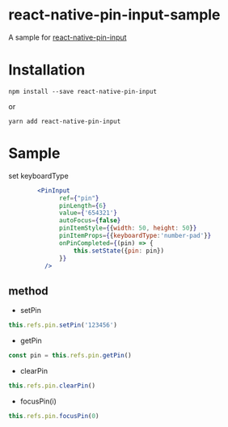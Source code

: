 # react-native-pin-input-sample

A sample for [react-native-pin-input](https://github.com/lotosbin/react-native-pin-input)

# Installation
```
npm install --save react-native-pin-input
```
or
```
yarn add react-native-pin-input
```

# Sample

set keyboardType
```jsx harmony
        <PinInput
              ref={"pin"}
              pinLength={6}
              value={'654321'}
              autoFocus={false}
              pinItemStyle={{width: 50, height: 50}}
              pinItemProps={{keyboardType:'number-pad'}}
              onPinCompleted={(pin) => {
                  this.setState({pin: pin})
              }}
          />
```
## method
- setPin

```javascript
this.refs.pin.setPin('123456')
```
- getPin
```javascript
const pin = this.refs.pin.getPin()
```
- clearPin
```javascript
this.refs.pin.clearPin()
```
- focusPin(i)
```javascript
this.refs.pin.focusPin(0)
```